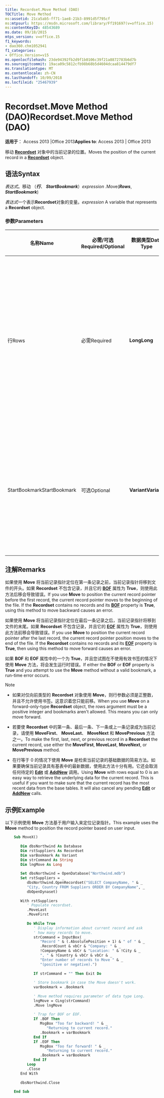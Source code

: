 ```yaml
---
title: Recordset.Move Method (DAO)
TOCTitle: Move Method
ms:assetid: 21ca5ab5-ff71-1ae8-21b3-8991d5f795cf
ms:mtpsurl: https://msdn.microsoft.com/library/Ff191697(v=office.15)
ms:contentKeyID: 48543689
ms.date: 09/18/2015
mtps_version: v=office.15
f1_keywords:
- dao360.chm1052941
f1_categories:
- Office.Version=v15
ms.openlocfilehash: 23de94392fb2d9f1b0106c39f21a8872783b6d7b
ms.sourcegitcommit: 19aca09c5812cfb98b68b5d4604dcaa814479df7
ms.translationtype: MT
ms.contentlocale: zh-CN
ms.lasthandoff: 10/09/2018
ms.locfileid: "25467939"
---
```

# <a name="recordsetmove-method-dao"></a><span data-ttu-id="8b743-102">Recordset.Move Method (DAO)</span><span class="sxs-lookup"><span data-stu-id="8b743-102">Recordset.Move Method (DAO)</span></span>


<span data-ttu-id="8b743-103">**适用于**： Access 2013 |Office 2013</span><span class="sxs-lookup"><span data-stu-id="8b743-103">**Applies to**: Access 2013 | Office 2013</span></span>

<span data-ttu-id="8b743-104">移动 **[Recordset](recordset-object-dao.md)** 对象中的当前记录的位置。</span><span class="sxs-lookup"><span data-stu-id="8b743-104">Moves the position of the current record in a **[Recordset](recordset-object-dao.md)** object.</span></span>

## <a name="syntax"></a><span data-ttu-id="8b743-105">语法</span><span class="sxs-lookup"><span data-stu-id="8b743-105">Syntax</span></span>

<span data-ttu-id="8b743-106">*表达式*。移动 （***行***、 ***StartBookmark***）</span><span class="sxs-lookup"><span data-stu-id="8b743-106">*expression* .Move(***Rows***, ***StartBookmark***)</span></span>

<span data-ttu-id="8b743-107">*表达式*一个表示**Recordset**对象的变量。</span><span class="sxs-lookup"><span data-stu-id="8b743-107">*expression* A variable that represents a **Recordset** object.</span></span>

### <a name="parameters"></a><span data-ttu-id="8b743-108">参数</span><span class="sxs-lookup"><span data-stu-id="8b743-108">Parameters</span></span>

<table>
<colgroup>
<col style="width: 25%" />
<col style="width: 25%" />
<col style="width: 25%" />
<col style="width: 25%" />
</colgroup>
<thead>
<tr class="header">
<th><p><span data-ttu-id="8b743-109">名称</span><span class="sxs-lookup"><span data-stu-id="8b743-109">Name</span></span></p></th>
<th><p><span data-ttu-id="8b743-110">必需/可选</span><span class="sxs-lookup"><span data-stu-id="8b743-110">Required/Optional</span></span></p></th>
<th><p><span data-ttu-id="8b743-111">数据类型</span><span class="sxs-lookup"><span data-stu-id="8b743-111">Data Type</span></span></p></th>
<th><p><span data-ttu-id="8b743-112">说明</span><span class="sxs-lookup"><span data-stu-id="8b743-112">Description</span></span></p></th>
</tr>
</thead>
<tbody>
<tr class="odd">
<td><p><span data-ttu-id="8b743-113">行</span><span class="sxs-lookup"><span data-stu-id="8b743-113">Rows</span></span></p></td>
<td><p><span data-ttu-id="8b743-114">必需</span><span class="sxs-lookup"><span data-stu-id="8b743-114">Required</span></span></p></td>
<td><p><span data-ttu-id="8b743-115"><strong>Long</strong></span><span class="sxs-lookup"><span data-stu-id="8b743-115"><strong>Long</strong></span></span></p></td>
<td><p><span data-ttu-id="8b743-p101">位置移动的行数。如果 rows 大于 0，则位置向前移（向文件的末尾处移动）。如果 rows 小于 0，则位置向后移（向文件的开头处移动）。</span><span class="sxs-lookup"><span data-stu-id="8b743-p101">The number of rows the position will move. If rows is greater than 0, the position is moved forward (toward the end of the file). If rows is less than 0, the position is moved backward (toward the beginning of the file).</span></span></p></td>
</tr>
<tr class="even">
<td><p><span data-ttu-id="8b743-119">StartBookmark</span><span class="sxs-lookup"><span data-stu-id="8b743-119">StartBookmark</span></span></p></td>
<td><p><span data-ttu-id="8b743-120">可选</span><span class="sxs-lookup"><span data-stu-id="8b743-120">Optional</span></span></p></td>
<td><p><span data-ttu-id="8b743-121"><strong>Variant</strong></span><span class="sxs-lookup"><span data-stu-id="8b743-121"><strong>Variant</strong></span></span></p></td>
<td><p><span data-ttu-id="8b743-p102">一个标识书签的值。如果指定了 startbookmark，则相对于此书签开始移动。否则，从当前记录开始移动。</span><span class="sxs-lookup"><span data-stu-id="8b743-p102">A value identifying a bookmark. If you specify startbookmark, the move begins relative to this bookmark. Otherwise, Move begins from the current record.</span></span></p></td>
</tr>
</tbody>
</table>


## <a name="remarks"></a><span data-ttu-id="8b743-125">注解</span><span class="sxs-lookup"><span data-stu-id="8b743-125">Remarks</span></span>

<span data-ttu-id="8b743-p103">如果使用 **Move** 将当前记录指针定位在第一条记录之前，当前记录指针将移到文件的开头。如果 **Recordset** 不包含记录，并且它的 **[BOF](recordset-bof-property-dao.md)** 属性为 **True**，则使用此方法后移会导致错误。</span><span class="sxs-lookup"><span data-stu-id="8b743-p103">If you use **Move** to position the current record pointer before the first record, the current record pointer moves to the beginning of the file. If the **Recordset** contains no records and its **[BOF](recordset-bof-property-dao.md)** property is **True**, using this method to move backward causes an error.</span></span>

<span data-ttu-id="8b743-p104">如果使用 **Move** 将当前记录指针定位在最后一条记录之后，当前记录指针将移到文件的末尾。如果 **Recordset** 不包含记录，并且它的 **[EOF](recordset-eof-property-dao.md)** 属性为 **True**，则使用此方法前移会导致错误。</span><span class="sxs-lookup"><span data-stu-id="8b743-p104">If you use **Move** to position the current record pointer after the last record, the current record pointer position moves to the end of the file. If the **Recordset** contains no records and its **[EOF](recordset-eof-property-dao.md)** property is **True**, then using this method to move forward causes an error.</span></span>

<span data-ttu-id="8b743-130">如果 **BOF** 和 **EOF** 属性中的一个为 **True**，并且您试图在不使用有效书签的情况下使用 **Move** 方法，将会发生运行时错误。</span><span class="sxs-lookup"><span data-stu-id="8b743-130">If either the **BOF** or **EOF** property is **True** and you attempt to use the **Move** method without a valid bookmark, a run-time error occurs.</span></span>


> [!NOTE]
> <UL>
> <LI>
> <P><span data-ttu-id="8b743-p105">如果对仅向前类型的 <STRONG>Recordset</STRONG> 对象使用 <STRONG>Move</STRONG>，则行参数必须是正整数，并且不允许使用书签。这意识着您只能前移。</span><span class="sxs-lookup"><span data-stu-id="8b743-p105">When you use <STRONG>Move</STRONG> on a forward-only-type <STRONG>Recordset</STRONG> object, the rows argument must be a positive integer and bookmarks aren't allowed. This means you can only move forward.</span></span></P>
> <LI>
> <P><span data-ttu-id="8b743-133">若要使 <STRONG>Recordset</STRONG> 中的第一条、最后一条、下一条或上一条记录成为当前记录，请使用 <STRONG>MoveFirst</STRONG>、 <STRONG>MoveLast</STRONG>、 <STRONG>MoveNext</STRONG> 和 <STRONG>MovePrevious</STRONG> 方法之一。</span><span class="sxs-lookup"><span data-stu-id="8b743-133">To make the first, last, next, or previous record in a <STRONG>Recordset</STRONG> the current record, use either the <STRONG>MoveFirst</STRONG>, <STRONG>MoveLast</STRONG>, <STRONG>MoveNext</STRONG>, or <STRONG>MovePrevious</STRONG> method.</span></span></P>
> <LI>
> <P><span data-ttu-id="8b743-p106">在行等于 0 的情况下使用 <STRONG>Move</STRONG> 是检索当前记录的基础数据的简易方法。如果要确保当前记录具有基表中的最新数据，使用此方法十分有用。它还会取消任何待定的 <STRONG><A href="recordset2-edit-method-dao.md">Edit</A></STRONG> 或 <STRONG><A href="recordset-addnew-method-dao.md">AddNew</A></STRONG> 调用。</span><span class="sxs-lookup"><span data-stu-id="8b743-p106">Using <STRONG>Move</STRONG> with rows equal to 0 is an easy way to retrieve the underlying data for the current record. This is useful if you want to make sure that the current record has the most recent data from the base tables. It will also cancel any pending <STRONG><A href="recordset2-edit-method-dao.md">Edit</A></STRONG> or <STRONG><A href="recordset-addnew-method-dao.md">AddNew</A></STRONG> calls.</span></span></P></LI></UL>



## <a name="example"></a><span data-ttu-id="8b743-137">示例</span><span class="sxs-lookup"><span data-stu-id="8b743-137">Example</span></span>

<span data-ttu-id="8b743-138">以下示例使用 **Move** 方法基于用户输入来定位记录指针。</span><span class="sxs-lookup"><span data-stu-id="8b743-138">This example uses the **Move** method to position the record pointer based on user input.</span></span>

```vb
    Sub MoveX() 
     
       Dim dbsNorthwind As Database 
       Dim rstSuppliers As Recordset 
       Dim varBookmark As Variant 
       Dim strCommand As String 
       Dim lngMove As Long 
     
       Set dbsNorthwind = OpenDatabase("Northwind.mdb") 
       Set rstSuppliers = _ 
          dbsNorthwind.OpenRecordset("SELECT CompanyName, " & _ 
          "City, Country FROM Suppliers ORDER BY CompanyName", _ 
          dbOpenDynaset) 
     
       With rstSuppliers 
          ' Populate recordset. 
          .MoveLast 
          .MoveFirst 
     
          Do While True 
             ' Display information about current record and ask  
             ' how many records to move. 
             strCommand = InputBox( _ 
                "Record " & (.AbsolutePosition + 1) & " of " & _ 
                .RecordCount & vbCr & "Company: " & _ 
                !CompanyName & vbCr & "Location: " & !City & _ 
                ", " & !Country & vbCr & vbCr & _ 
                "Enter number of records to Move " & _ 
                "(positive or negative).") 
     
             If strCommand = "" Then Exit Do 
     
             ' Store bookmark in case the Move doesn't work. 
             varBookmark = .Bookmark 
     
             ' Move method requires parameter of data type Long. 
             lngMove = CLng(strCommand) 
             .Move lngMove 
     
             ' Trap for BOF or EOF. 
             If .BOF Then 
                MsgBox "Too far backward! " & _ 
                   "Returning to current record." 
                .Bookmark = varBookmark 
             End If 
             If .EOF Then 
                MsgBox "Too far forward! " & _ 
                   "Returning to current record." 
                .Bookmark = varBookmark 
             End If 
          Loop 
          .Close 
       End With 
     
       dbsNorthwind.Close 
     
    End Sub
```

